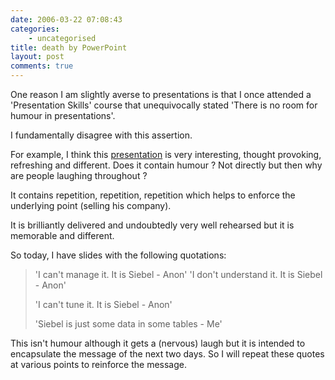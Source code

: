 ```yaml
---
date: 2006-03-22 07:08:43
categories:
    - uncategorised
title: death by PowerPoint
layout: post
comments: true
---
```

One reason I am slightly averse to presentations is that I once attended
a 'Presentation Skills' course that unequivocally stated 'There is no
room for humour in presentations'.

I fundamentally disagree with this assertion.

For example, I think this
[presentation](http://tkyte.blogspot.com/2005/11/something-to-aspire-to.html)
is very interesting, thought provoking, refreshing and different. Does
it contain humour ? Not directly but then why are people laughing
throughout ?

It contains repetition, repetition, repetition which helps to enforce
the underlying point (selling his company).

It is brilliantly delivered and undoubtedly very well rehearsed but it
is memorable and different.

So today, I have slides with the following quotations:
> 'I can't manage it. It is Siebel - Anon'
> 'I don't understand it. It is Siebel - Anon'
>
> 'I can't tune it. It is Siebel - Anon'
>
> 'Siebel is just some data in some tables - Me'

This isn't humour although it gets a (nervous) laugh but it is intended
to encapsulate the message of the next two days. So I will repeat these
quotes at various points to reinforce the message.

